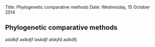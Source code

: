 Title: Phylogenetic comparative methods
Date: Wednesday, 15 October 2014

Phylogenetic comparative methods
--------------------------------

asldkjf aslkdjf laskdjf alskjfd aslkdfj
